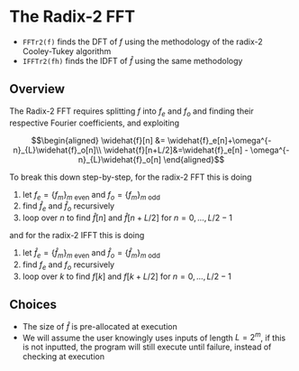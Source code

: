 # The Radix-2 FFT
* $\texttt{FFTr2(f)}$ finds the DFT of $f$ using the methodology of the radix-2 Cooley-Tukey algorithm
* $\texttt{IFFTr2(fh)}$ finds the IDFT of $\hat{f}$ using the same methodology

## Overview
The Radix-2 FFT requires splitting $f$ into $f_e$ and $f_o$ and finding their respective Fourier coefficients, and exploiting 

$$\begin{aligned}
\widehat{f}[n] &= \widehat{f}_e[n]+\omega^{-n}_{L}\widehat{f}_o[n]\\
\widehat{f}[n+L/2]&=\widehat{f}_e[n] - \omega^{-n}_{L}\widehat{f}_o[n]
\end{aligned}$$

To break this down step-by-step, for the radix-2 FFT this is doing 
1. let $f_e=\{f_m\}_{m \text{ even}}$ and $f_o=\{f_m\}_{m \text{ odd}}$
2. find $\hat{f}_e$ and $\hat{f}_o$ recursively 
3. loop over $n$ to find $\hat{f}[n]$ and $\hat{f}[n+L/2]$ for $n=0,\dots,L/2-1$

and for the radix-2 IFFT this is doing
1. let $\hat{f}_e=\{\hat{f}_m\}_{m \text{ even}}$ and $\hat{f}_o=\{\hat{f}_m\}_{m \text{ odd}}$
2. find $f_e$ and $f_o$ recursively
3. loop over $k$ to find $f[k]$ and $f[k+L/2]$ for $n=0,\dots,L/2-1$

## Choices
* The size of $\hat{f}$ is pre-allocated at execution
* We will assume the user knowingly uses inputs of length $L=2^m$, if this is not inputted, the program will still execute until failure, instead of checking at execution